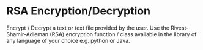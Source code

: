 # RSA Encryption/Decryption
Encrypt / Decrypt a text or text file provided by the user. Use the Rivest-Shamir-Adleman (RSA) encryption function / class available in the library of any language of your choice e.g. python or Java.
